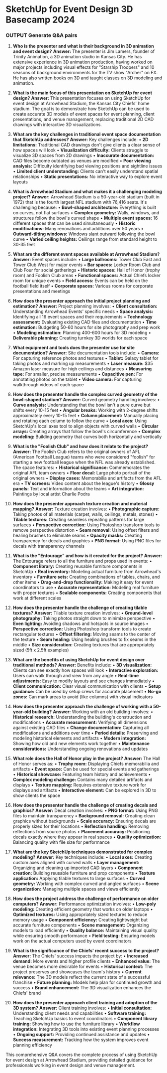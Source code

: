 # SketchUp for Event Design   3D Basecamp 2024

### OUTPUT Generate Q&A pairs

1. **Who is the presenter and what is their background in 3D animation and event design?**
**Answer:**
The presenter is Jim Lamers, founder of Trinity Animation, a 3D animation studio in Kansas City. He has extensive experience in 3D animation production, having worked on major projects including visual effects for "Starship Troopers" and 10 seasons of background environments for the TV show "Archer" on FX. He has also written books on 3D and taught classes on 3D modeling and animation.

2. **What is the main focus of this presentation on SketchUp for event design?**
**Answer:**
This presentation focuses on using SketchUp for event design at Arrowhead Stadium, the Kansas City Chiefs' home stadium. The goal is to demonstrate how SketchUp can be used to create accurate 3D models of event spaces for event planning, client presentations, and venue management, replacing traditional 2D CAD drawings with interactive 3D visualizations.

3. **What are the key challenges in traditional event space documentation that SketchUp addresses?**
**Answer:**
Key challenges include:
• **2D limitations:** Traditional CAD drawings don't give clients a clear sense of how spaces will look
• **Visualization difficulty:** Clients struggle to visualize 3D spaces from 2D drawings
• **Inaccurate documentation:** CAD files become outdated as venues are modified
• **Poor viewing analysis:** Difficulty identifying bad viewing positions and sightline issues
• **Limited client understanding:** Clients can't easily understand spatial relationships
• **Static presentations:** No interactive way to explore event layouts

4. **What is Arrowhead Stadium and what makes it a challenging modeling project?**
**Answer:**
Arrowhead Stadium is a 50-year-old stadium (built in 1972) that is the fourth largest NFL stadium with 76,416 seats. It's challenging because:
• **Bowl-shaped architecture:** Everything is built on curves, not flat surfaces
• **Complex geometry:** Walls, windows, and structures follow the bowl's curved shape
• **Multiple event spaces:** 16 different spaces that can be used simultaneously
• **Historic modifications:** Many renovations and additions over 50 years
• **Outward-tilting windows:** Windows slant outward following the bowl curve
• **Varied ceiling heights:** Ceilings range from standard height to 30-35 feet

5. **What are the different event spaces available at Arrowhead Stadium?**
**Answer:**
Event spaces include:
• **Large ballrooms:** Tower Club East and Tower Club West for major events
• **Bar spaces:** Locker Room Club and Club Four for social gatherings
• **Historic spaces:** Hall of Honor (trophy room) and Foolish Club areas
• **Functional spaces:** Actual Chiefs locker room for unique events
• **Field access:** Events can be held on the football field itself
• **Corporate spaces:** Various rooms for corporate presentations and meetings

6. **How does the presenter approach the initial project planning and estimation?**
**Answer:**
Project planning involves:
• **Client consultation:** Understanding Arrowhead Events' specific needs
• **Space analysis:** Identifying all 16 event spaces and their requirements
• **Technology assessment:** Evaluating existing CAD files and documentation
• **Time estimation:** Budgeting 50-60 hours for site photography and prep work
• **Modeling estimation:** Planning 400-600 hours for 3D modeling
• **Deliverable planning:** Creating turnkey 3D worlds for each space

7. **What equipment and tools does the presenter use for site documentation?**
**Answer:**
Site documentation tools include:
• **Camera:** For capturing reference photos and textures
• **Tablet:** Galaxy tablet for taking photos and marking up measurements
• **Laser measure:** $35 Amazon laser measure for high ceilings and distances
• **Measuring tape:** For smaller, precise measurements
• **Capacitive pen:** For annotating photos on the tablet
• **Video camera:** For capturing walkthrough videos of each space

8. **How does the presenter handle the complex curved geometry of the bowl-shaped stadium?**
**Answer:**
Curved geometry handling involves:
• **Curve analysis:** Understanding that the bowl isn't a pure curve but shifts every 10-15 feet
• **Angular breaks:** Working with 2-degree shifts approximately every 10-15 feet
• **Column placement:** Manually placing and rotating each column to follow the curve
• **Local axes:** Using SketchUp's local axes tool to align objects with curved walls
• **Circular arrays:** Creating arrays that follow the bowl's circumference
• **Complex modeling:** Building geometry that curves both horizontally and vertically

9. **What is the "Foolish Club" and how does it relate to the project?**
**Answer:**
The Foolish Club refers to the original owners of AFL (American Football League) teams who were considered "foolish" for starting a new football league when the NFL was already established. The space features:
• **Historical significance:** Commemorates the original AFL team owners
• **Floor decal:** Large photo portrait of the original owners
• **Display cases:** Memorabilia and artifacts from the AFL era
• **TV screens:** Video content about the league's history
• **Glossy panels:** Text and information about the teams
• **Art integration:** Paintings by local artist Charlie Podra

10. **How does the presenter approach texture creation and material mapping?**
**Answer:**
Texture creation involves:
• **Photographic capture:** Taking photos of all materials (carpet, walls, ceilings, metals, stones)
• **Tilable textures:** Creating seamless repeating patterns for large surfaces
• **Perspective correction:** Using Photoshop transform tools to remove perspective distortion
• **Seam removal:** Using offset filters and healing brushes to eliminate seams
• **Opacity masks:** Creating transparency for decals and graphics
• **PNG format:** Using PNG files for decals with transparency channels

11. **What is the "Entourage" and how is it created for the project?**
**Answer:**
The Entourage refers to all the furniture and props used in events:
• **Component library:** Creating reusable furniture components in SketchUp
• **Real inventory:** Modeling actual furniture from Arrowhead's inventory
• **Furniture sets:** Creating combinations of tables, chairs, and other items
• **Drag-and-drop functionality:** Making it easy for event coordinators to use
• **Accurate representation:** Modeling real furniture with proper textures
• **Scalable components:** Creating components that work at different scales

12. **How does the presenter handle the challenge of creating tilable textures?**
**Answer:**
Tilable texture creation involves:
• **Ground-level photography:** Taking photos straight down to minimize perspective
• **Even lighting:** Avoiding shadows and hotspots in source images
• **Perspective correction:** Using Photoshop transform tools to create rectangular textures
• **Offset filtering:** Moving seams to the center of the texture
• **Seam healing:** Using healing brushes to fix seams in the middle
• **Size consideration:** Creating textures that are appropriately sized (5ft x 2.5ft examples)

13. **What are the benefits of using SketchUp for event design over traditional methods?**
**Answer:**
Benefits include:
• **3D visualization:** Clients can see exactly how spaces will look
• **Interactive exploration:** Users can walk through and view from any angle
• **Real-time adjustments:** Easy to modify layouts and see changes immediately
• **Client communication:** Clear visual communication with clients
• **Setup guidance:** Can be used by setup crews for accurate placement
• **No-go zones:** Can mark areas to avoid (like columns) with visual indicators

14. **How does the presenter approach the challenge of working with a 50-year-old building?**
**Answer:**
Working with an old building involves:
• **Historical research:** Understanding the building's construction and modifications
• **Accurate measurement:** Verifying all dimensions against existing CAD files
• **Change documentation:** Capturing all modifications and additions over time
• **Period details:** Preserving and modeling historical elements and artifacts
• **Modern integration:** Showing how old and new elements work together
• **Maintenance considerations:** Understanding ongoing renovations and updates

15. **What role does the Hall of Honor play in the project?**
**Answer:**
The Hall of Honor serves as:
• **Trophy room:** Displaying Chiefs memorabilia and artifacts
• **Event space:** Can be used for special events and gatherings
• **Historical showcase:** Featuring team history and achievements
• **Complex modeling challenge:** Contains many detailed artifacts and displays
• **Texture mapping:** Requires extensive texture work for displays and artifacts
• **Interactive element:** Can be explored in 3D to show clients the space

16. **How does the presenter handle the challenge of creating decals and graphics?**
**Answer:**
Decal creation involves:
• **PNG format:** Using PNG files to maintain transparency
• **Background removal:** Creating clean graphics without backgrounds
• **Scale accuracy:** Ensuring decals are properly sized for their locations
• **Reflection handling:** Removing reflections from source photos
• **Placement accuracy:** Positioning decals exactly where they appear in real spaces
• **Quality optimization:** Balancing quality with file size for performance

17. **What are the key SketchUp techniques demonstrated for complex modeling?**
**Answer:**
Key techniques include:
• **Local axes:** Creating custom axes aligned with curved walls
• **Layer management:** Organizing and cleaning up imported CAD layers
• **Component creation:** Building reusable furniture and prop components
• **Texture application:** Applying tilable textures to large surfaces
• **Curved geometry:** Working with complex curved and angled surfaces
• **Scene organization:** Managing multiple spaces and views efficiently

18. **How does the project address the challenge of performance on older computers?**
**Answer:**
Performance optimization involves:
• **Low-poly modeling:** Creating efficient geometry that works on older laptops
• **Optimized textures:** Using appropriately sized textures to reduce memory usage
• **Component efficiency:** Creating lightweight but accurate furniture components
• **Scene management:** Organizing models to load efficiently
• **Quality balance:** Maintaining visual quality while ensuring smooth performance
• **Field testing:** Ensuring models work on the actual computers used by event coordinators

19. **What is the significance of the Chiefs' recent success to the project?**
**Answer:**
The Chiefs' success impacts the project by:
• **Increased demand:** More events and higher profile clients
• **Enhanced value:** The venue becomes more desirable for events
• **Historical context:** The project preserves and showcases the team's history
• **Current relevance:** The 3D models reflect the current state of a successful franchise
• **Future planning:** Models help plan for continued growth and success
• **Brand enhancement:** The 3D visualization enhances the Chiefs' brand

20. **How does the presenter approach client training and adoption of the 3D system?**
**Answer:**
Client training involves:
• **Initial consultation:** Understanding client needs and capabilities
• **Software training:** Teaching SketchUp basics to event coordinators
• **Component library training:** Showing how to use the furniture library
• **Workflow integration:** Integrating 3D tools into existing event planning processes
• **Ongoing support:** Providing continued assistance and updates
• **Success measurement:** Tracking how the system improves event planning efficiency

This comprehensive Q&A covers the complete process of using SketchUp for event design at Arrowhead Stadium, providing detailed guidance for professionals working in event design and venue management.